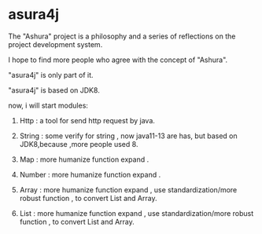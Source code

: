 # asura4j
The "Ashura" project is a philosophy and a series of reflections on the project development system.

I hope to find more people who agree with the concept of "Ashura".

"asura4j" is only part of it.

"asura4j" is based on JDK8. 

now, i will start modules:

1. Http : a tool for send http request by java.

2. String : some verify for string , now java11-13 are has, but based on JDK8,because ,more people used 8.

3. Map : more humanize function expand .

4. Number : more humanize function expand .

5. Array :  more humanize function expand , use standardization/more robust function , to convert List and Array.

6. List :  more humanize function expand , use standardization/more robust function , to convert List and Array.
